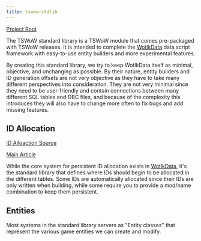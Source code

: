 ```yaml
---
title: tswow-stdlib
---
```


[Project Root](https://github.com/tswow/tswow-stdlib)

The TSWoW standard library is a TSWoW module that comes pre-packaged with TSWoW releases. It is intended to complete the [WotlkData](WotlkData.md) data script framework with easy-to-use entity builders and more experimental features.

By creating this standard library, we try to keep WotlkData itself as minimal, objective, and unchanging as possible. By their nature, entity builders and ID generation offsets are not very objective as they have to take many different perspectives into consideration. They are not very minimal since they need to be user-friendly and contain connections between many different SQL tables and DBC files, and because of the complexity this introduces they will also have to change more often to fix bugs and add missing features.

## ID Allocation

[ID Alloaction Source](https://github.com/tswow/tswow-stdlib/blob/main/data/Base/Ids.ts)

[Main Article](Ids.md)

While the core system for persistent ID allocation exists in [WotlkData](WotlkData.md), it's the standard library that defines where IDs should begin to be allocated in the different tables. Some IDs are automatically allocated since their IDs are only written when building, while some require you to provide a mod/name combination to keep them persistent.

## Entities

Most systems in the standard library servers as "Entity classes" that represent the various game entities we can create and modify.